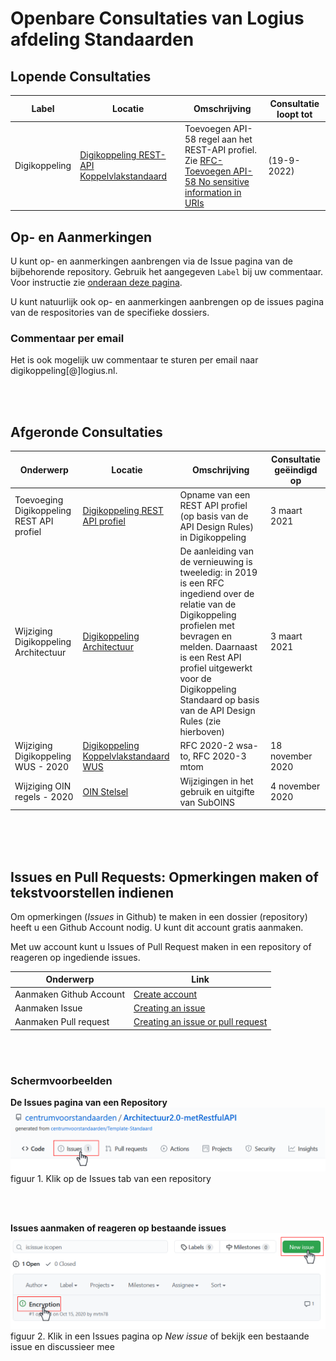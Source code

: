 # Openbare Consultaties van Logius afdeling Standaarden

## Lopende Consultaties

|Label|Locatie|Omschrijving|Consultatie loopt tot|
|---|---|---|---|
|Digikoppeling|[Digikoppeling REST-API Koppelvlakstandaard](https://logius-standaarden.github.io/Publicatie-Preview/Digikoppeling-Koppelvlakstandaard-REST-API/Toevoegen-API-58/)| Toevoegen API-58 regel aan het REST-API profiel. <BR> Zie [RFC-Toevoegen API-58 No sensitive information in URIs ](https://github.com/Logius-standaarden/Digikoppeling-Koppelvlakstandaard-REST-API/issues/15)|(19-9-2022)<BR>|

<!-- (Op dit moment lopen er geen openbare consultaties  -->


## Op- en Aanmerkingen

U kunt op- en aanmerkingen aanbrengen via de Issue pagina van de bijbehorende repository. Gebruik het aangegeven `Label` bij uw commentaar. Voor instructie zie [onderaan deze pagina](https://github.com/Logius-standaarden/Openbare-Consultaties#issues-en-pull-requests-opmerkingen-maken-of-tekstvoorstellen-indienen).

U kunt natuurlijk ook op- en aanmerkingen aanbrengen op de issues pagina van de respositories van de specifieke dossiers.
### Commentaar per email

Het is ook mogelijk uw commentaar te sturen per email naar digikoppeling[@]logius.nl.

<br>
<br>

## Afgeronde Consultaties

|Onderwerp|Locatie|Omschrijving|Consultatie geëindigd op|
|---|---|---|---|
|Toevoeging Digikoppeling REST API profiel|[Digikoppeling REST API profiel](https://github.com/centrumvoorstandaarden/DigikoppelingRestfulApiProfiel)| Opname van een REST API profiel (op basis van de API Design Rules) in Digikoppeling |3 maart 2021|
|Wijziging Digikoppeling Architectuur|[Digikoppeling Architectuur](https://github.com/centrumvoorstandaarden/Architectuur2.0-metRestfulAPI)| De aanleiding van de vernieuwing is tweeledig: in 2019 is een RFC ingediend over de relatie van de Digikoppeling profielen met bevragen en melden. Daarnaast is een Rest API profiel uitgewerkt voor de Digikoppeling Standaard op basis van de API Design Rules (zie hierboven)|3 maart 2021|
|Wijziging Digikoppeling WUS - 2020|[Digikoppeling Koppelvlakstandaard WUS](https://github.com/Logius-standaarden/Openbare-Consultaties/tree/master/20201007_Digikoppeling_WUS-gereed)|RFC 2020-2 wsa-to, RFC 2020-3 mtom| 18 november 2020|
|Wijziging OIN regels - 2020| [OIN Stelsel](https://github.com/Logius-standaarden/Openbare-Consultaties/tree/master/OIN%20Stelsel-consultatie-gereed) |Wijzigingen in het gebruik en uitgifte van SubOINS| 4 november 2020|

<br>
<br>
<br>

## Issues en Pull Requests: Opmerkingen maken of tekstvoorstellen indienen

Om opmerkingen (*Issues* in Github) te maken in een dossier (repository) heeft u een Github Account nodig. U kunt dit account gratis aanmaken.

Met uw account kunt u Issues of Pull Request maken in een repository of reageren op ingediende issues.

|Onderwerp|Link|  
|---|---|
|Aanmaken Github Account| [Create account](https://github.com/signup?ref_cta=Sign+up&ref_loc=header+logged+out&ref_page=%2F&source=header-home)|
|Aanmaken Issue| [Creating an issue](https://docs.github.com/en/free-pro-team@latest/github/managing-your-work-on-github/creating-an-issue)|
|Aanmaken Pull request| [Creating an issue or pull request](https://docs.github.com/en/free-pro-team@latest/desktop/contributing-and-collaborating-using-github-desktop/creating-an-issue-or-pull-request)|

<br>
<br>

### Schermvoorbeelden

**De Issues pagina van een Repository**
![Issue Pagina van een repository](media/goto_issues_example.png)
figuur 1. Klik op de Issues tab van een repository

<br>
<br>

**Issues aanmaken of reageren op bestaande issues**
![Aanmaken of bekijken issue](media/create_issues_example.png)
figuur 2. Klik in een Issues pagina op *New issue* of bekijk een bestaande issue en discussieer mee

